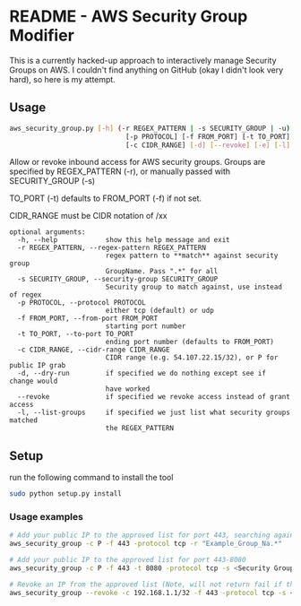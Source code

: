 # README - AWS Security Group Modifier #

This is a currently hacked-up approach to interactively manage Security Groups on AWS. I couldn't find anything on GitHub (okay I didn't look very hard), so here is my attempt.

## Usage 
```bash
aws_security_group.py [-h] (-r REGEX_PATTERN | -s SECURITY_GROUP | -u)
                             [-p PROTOCOL] [-f FROM_PORT] [-t TO_PORT]
                             [-c CIDR_RANGE] [-d] [--revoke] [-e] [-l]
```

Allow or revoke inbound access for AWS security groups. Groups are specified by REGEX_PATTERN (-r), or manually passed with SECURITY_GROUP (-s)

TO_PORT (-t) defaults to FROM_PORT (-f) if not set.

CIDR_RANGE must be CIDR notation of /xx

```
optional arguments:
  -h, --help            show this help message and exit
  -r REGEX_PATTERN, --regex-pattern REGEX_PATTERN
                        regex pattern to **match** against security group
                        GroupName. Pass ".*" for all
  -s SECURITY_GROUP, --security-group SECURITY_GROUP
                        Security group to match against, use instead of regex
  -p PROTOCOL, --protocol PROTOCOL
                        either tcp (default) or udp
  -f FROM_PORT, --from-port FROM_PORT
                        starting port number
  -t TO_PORT, --to-port TO_PORT
                        ending port number (defaults to FROM_PORT)
  -c CIDR_RANGE, --cidr-range CIDR_RANGE
                        CIDR range (e.g. 54.107.22.15/32), or P for public IP grab
  -d, --dry-run         if specified we do nothing except see if change would
                        have worked
  --revoke              if specified we revoke access instead of grant access
  -l, --list-groups     if specified we just list what security groups matched
                        the REGEX_PATTERN
```

## Setup
run the following command to install the tool
```bash
sudo python setup.py install
```

### Usage examples ###
```bash
# Add your public IP to the approved list for port 443, searching against the security group name, description...
aws_security_group -c P -f 443 -protocol tcp -r "Example_Group_Na.*"

# Add your public IP to the approved list for port 443-8080
aws_security_group -c P -f 443 -t 8080 -protocol tcp -s <Security Group ID>

# Revoke an IP from the approved list (Note, will not return fail if the rule doesn't exist)
aws_security_group --revoke -c 192.168.1.1/32 -f 443 -protocol tcp -s <Security Group ID>
